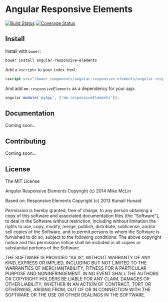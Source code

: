 # Angular Responsive Elements

[![Build Status](https://img.shields.io/travis/mikemclin/angular-responsive-elements/master.svg?style=flat-square)](https://travis-ci.org/mikemclin/angular-responsive-elements)
[![Coverage Status](https://img.shields.io/coveralls/mikemclin/angular-responsive-elements/master.svg?style=flat-square)](https://coveralls.io/r/mikemclin/angular-responsive-elements?branch=master)

## Install

Install with `bower`:

```shell
bower install angular-responsive-elements
```

Add a `<script>` to your `index.html`:

```html
<script src="/bower_components/angular-responsive-elements/angular-responsive-elements.js"></script>
```

And add `mm.responsiveElements` as a dependency for your app:

```javascript
angular.module('myApp', ['mm.responsiveElements']);
```

## Documentation

Coming soon...

## Contributing

Coming soon...

## License

The MIT License

Angular Responsive Elements
Copyright (c) 2014 Mike McLin

Based on:
Responsive Elements
Copyright (c) 2013 Kumail Hunaid

Permission is hereby granted, free of charge, to any person obtaining a copy
of this software and associated documentation files (the "Software"), to deal
in the Software without restriction, including without limitation the rights
to use, copy, modify, merge, publish, distribute, sublicense, and/or sell
copies of the Software, and to permit persons to whom the Software is
furnished to do so, subject to the following conditions:
The above copyright notice and this permission notice shall be included in
all copies or substantial portions of the Software.

THE SOFTWARE IS PROVIDED "AS IS", WITHOUT WARRANTY OF ANY KIND, EXPRESS OR
IMPLIED, INCLUDING BUT NOT LIMITED TO THE WARRANTIES OF MERCHANTABILITY,
FITNESS FOR A PARTICULAR PURPOSE AND NONINFRINGEMENT. IN NO EVENT SHALL THE
AUTHORS OR COPYRIGHT HOLDERS BE LIABLE FOR ANY CLAIM, DAMAGES OR OTHER
LIABILITY, WHETHER IN AN ACTION OF CONTRACT, TORT OR OTHERWISE, ARISING FROM,
OUT OF OR IN CONNECTION WITH THE SOFTWARE OR THE USE OR OTHER DEALINGS IN
THE SOFTWARE.
